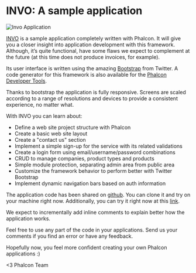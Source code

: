 INVO: A sample application
==========================

![Invo Application](https://static-blog.phalconphp.com/images/posts/2012-04-07-invo.png)

[INVO](https://github.com/phalcon/invo) is a sample application completely 
written with Phalcon. It will give you a closer insight into application 
development with this framework. Although, it’s quite functional, have some 
flaws we expect to complement at the future (at this time does not produce 
invoices, for example).

Its user interface is written using the amazing 
[Bootstrap](https://twitter.github.com) from Twitter. A code generator for this 
framework is also available for the 
[Phalcon Developer Tools](https://docs.phalconphp.com/en/latest/reference/tools.html).

Thanks to bootstrap the application is fully responsive. Screens are scaled 
according to a range of resolutions and devices to provide a consistent 
experience, no matter what.

With INVO you can learn about:

- Define a web site project structure with Phalcon
- Create a basic web site layout
- Create a "contact us" section
- Implement a simple sign-up for the service with its related validations
- Create a login form using email/username/password combinations 
- CRUD to manage companies, product types and products
- Simple module protection, separating admin area from public area
- Customize the framework behavior to perform better with Twitter Bootstrap
- Implement dynamic navigation bars based on auth information

The application code has been shared on 
[github](https://github.com/phalcon/invo). You can clone it and try on your 
machine right now. Additionally, you can try it right now at this
[link](https://invo.phalconphp.com).

We expect to incrementally add inline comments to explain better how the
application works.

Feel free to use any part of the code in your applications. Send us your
comments if you find an error or have any feedback. 

Hopefully now, you feel more confident creating your own Phalcon applications :)

<3 Phalcon Team
